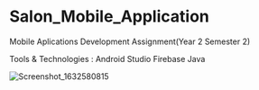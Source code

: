 # Salon_Mobile_Application


Mobile Aplications Development Assignment(Year 2 Semester 2)

Tools & Technologies :
    Android Studio
    Firebase
    Java
    
    
    
   ![Screenshot_1632580815](https://user-images.githubusercontent.com/86143384/149473960-c4179128-eb99-4226-bc6c-9ea7bf1db2a8.png)
    
    
